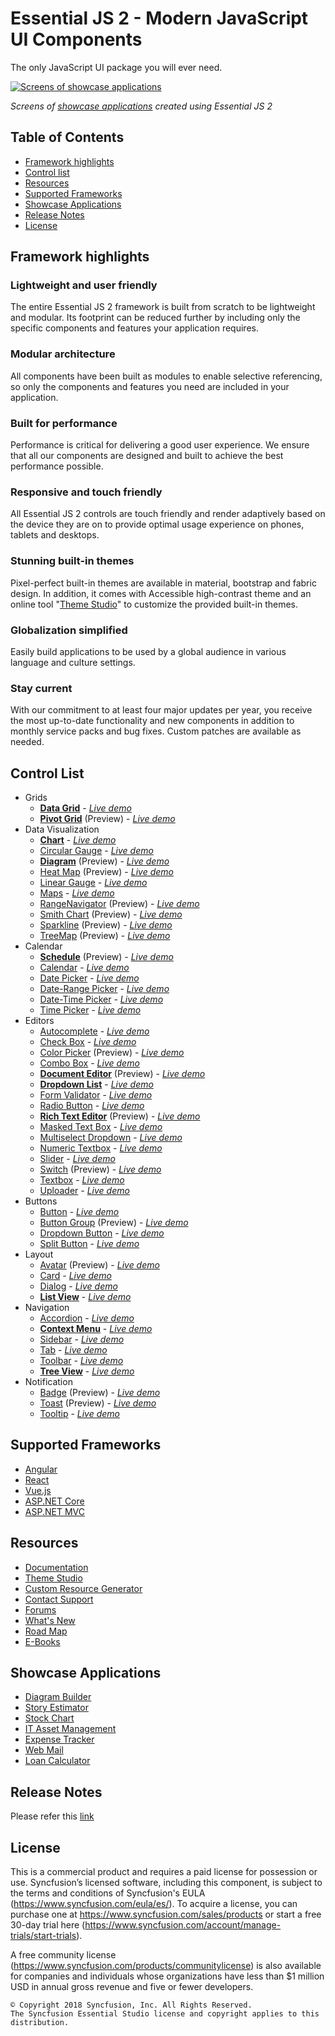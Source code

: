 # Essential JS 2 - Modern JavaScript UI Components 
The only JavaScript UI package you will ever need.

[![Screens of showcase applications](https://ej2.syncfusion.com/products/ej2-banner.gif)](https://syncfusion.com/products/javascript/)

*Screens of [showcase applications](#showcase-applications) created using Essential JS 2*

## Table of Contents
* [Framework highlights](#framework-highlights)
* [Control list](#control-list)
* [Resources](#resources)
* [Supported Frameworks](#supported-frameworks)
* [Showcase Applications](#showcase-applications)
* [Release Notes](#release-notes)
* [License](#license)

## Framework highlights

### Lightweight and user friendly
The entire Essential JS 2 framework is built from scratch to be lightweight and modular. Its footprint can be reduced further by including only the specific components and features your application requires.

### Modular architecture
All components have been built as modules to enable selective referencing, so only the components and features you need are included in your application.

### Built for performance
Performance is critical for delivering a good user experience. We ensure that all our components are designed and built to achieve the best performance possible.

### Responsive and touch friendly
All Essential JS 2 controls are touch friendly and render adaptively based on the device they are on to provide optimal usage experience on phones, tablets and desktops.

### Stunning built-in themes
Pixel-perfect built-in themes are available in material, bootstrap and fabric design. In addition, it comes with Accessible high-contrast theme and an online tool "[Theme Studio](https://ej2.syncfusion.com/themestudio/)" to customize the provided built-in themes.

### Globalization simplified
Easily build applications to be used by a global audience in various language and culture settings.

### Stay current
With our commitment to at least four major updates per year, you receive the most up-to-date functionality and new components in addition to monthly service packs and bug fixes. Custom patches are available as needed.


## Control List
* Grids
    * [**Data Grid**](https://syncfusion.com/products/javascript/data-grid) - [*Live demo*](https://ej2.syncfusion.com/demos#/material/grid/gridoverview.html)
    * [**Pivot Grid**](https://www.syncfusion.com/products/javascript/pivot-grid) (Preview) - [*Live demo*](https://ej2.syncfusion.com/demos#/material/pivotview/default.html) 
* Data Visualization
    * [**Chart**](https://www.syncfusion.com/products/javascript/chart) - [*Live demo*](https://ej2.syncfusion.com/demos#/material/chart/line.html)
    * [Circular Gauge](https://www.syncfusion.com/products/javascript/circulargauge) - [*Live demo*](https://ej2.syncfusion.com/demos#/material/circulargauge/default.html)
    * [**Diagram**](https://www.syncfusion.com/products/javascript/diagram) (Preview) - [*Live demo*](https://ej2.syncfusion.com/demos#/material/diagram/default-functionalities.html)
    * [Heat Map](https://www.syncfusion.com/products/javascript/heatmap) (Preview) - [*Live demo*](https://ej2.syncfusion.com/demos#/material/heatmap/default.html)
    * [Linear Gauge](https://www.syncfusion.com/products/javascript/lineargauge) - [*Live demo*](https://ej2.syncfusion.com/demos#/material/lineargauge/default.html)
    * [Maps](https://www.syncfusion.com/products/javascript/maps) - [*Live demo*](https://ej2.syncfusion.com/demos#/material/maps/default.html)
    * [RangeNavigator](https://www.syncfusion.com/products/javascript/rangenavigator) (Preview) - [*Live demo*](https://ej2.syncfusion.com/demos#/material/rangenavigator/default.html)
    * [Smith Chart](https://www.syncfusion.com/products/javascript/smithchart) (Preview) - [*Live demo*](https://ej2.syncfusion.com/demos#/material/smithchart/default.html)
    * [Sparkline](https://www.syncfusion.com/products/javascript/sparkline) (Preview) - [*Live demo*](https://ej2.syncfusion.com/demos#/material/sparkline/default.html)
    * [TreeMap](https://www.syncfusion.com/products/javascript/treemap) (Preview) - [*Live demo*](https://ej2.syncfusion.com/demos#/material/treemap/default.html)
* Calendar
    * [**Schedule**](https://www.syncfusion.com/products/javascript/schedule) (Preview) - [*Live demo*](https://ej2.syncfusion.com/demos#/material/schedule/default.html)
    * [Calendar](https://www.syncfusion.com/products/javascript/calendar) - [*Live demo*](https://ej2.syncfusion.com/demos#/material/calendar/default.html)
    * [Date Picker](https://www.syncfusion.com/products/javascript/datepicker) - [*Live demo*](https://ej2.syncfusion.com/demos#/material/datepicker/default.html)
    * [Date-Range Picker](https://www.syncfusion.com/products/javascript/daterangepicker) - [*Live demo*](https://ej2.syncfusion.com/demos#/material/daterangepicker/default.html)
    * [Date-Time Picker](https://www.syncfusion.com/products/javascript/datetimepicker) - [*Live demo*](https://ej2.syncfusion.com/demos#/material/datetimepicker/default.html)
    * [Time Picker](https://www.syncfusion.com/products/javascript/timepicker) - [*Live demo*](https://ej2.syncfusion.com/demos#/material/timepicker/default.html)
* Editors
    * [Autocomplete](https://www.syncfusion.com/products/javascript/autocomplete) - [*Live demo*](https://ej2.syncfusion.com/demos#/material/autocomplete/default.html)
    * [Check Box](https://www.syncfusion.com/products/javascript/checkbox) - [*Live demo*](https://ej2.syncfusion.com/demos#/material/button/check-box.html)
    * [Color Picker](https://www.syncfusion.com/products/javascript/color-picker) (Preview) - [*Live demo*](https://ej2.syncfusion.com/demos#/material/colorpicker/default.html)
    * [Combo Box](https://www.syncfusion.com/products/javascript/combobox) - [*Live demo*](https://ej2.syncfusion.com/demos#/material/combobox/default.html)
    * [**Document Editor**](https://www.syncfusion.com/products/javascript/document-editor) (Preview) - [*Live demo*](https://ej2.syncfusion.com/demos#/material/documenteditor/default.html)
    * [**Dropdown List**](https://www.syncfusion.com/products/javascript/dropdownlist) - [*Live demo*](https://ej2.syncfusion.com/demos#/material/dropdownlist/default.html)
    * [Form Validator](https://www.syncfusion.com/products/javascript/form-validator) - [*Live demo*](https://ej2.syncfusion.com/demos#/material/form-validator/default.html)
    * [Radio Button](https://www.syncfusion.com/products/javascript/radio-button) - [*Live demo*](https://ej2.syncfusion.com/demos#/material/button/radio-button.html)
    * [**Rich Text Editor**](https://www.syncfusion.com/products/javascript/rich-text-editor) (Preview) - [*Live demo*](https://ej2.syncfusion.com/demos#/material/rte/rich-text-editor-tools.htmll)
    * [Masked Text Box](https://www.syncfusion.com/products/javascript/maskedtextbox) - [*Live demo*](https://ej2.syncfusion.com/demos#/material/maskedtextbox/default.html)
    * [Multiselect Dropdown](https://www.syncfusion.com/products/javascript/multiselect) - [*Live demo*](https://ej2.syncfusion.com/demos#/material/multiselect/default.html)
    * [Numeric Textbox](https://www.syncfusion.com/products/javascript/numerictextbox) - [*Live demo*](https://ej2.syncfusion.com/demos#/material/numerictextbox/default.html)
    * [Slider](https://www.syncfusion.com/products/javascript/slider) - [*Live demo*](https://ej2.syncfusion.com/demos#/material/slider/default.html)
    * [Switch](https://www.syncfusion.com/products/javascript/switch) (Preview) - [*Live demo*](https://ej2.syncfusion.com/demos#/material/button/switch.html)
    * [Textbox](https://www.syncfusion.com/products/javascript/text-box) - [*Live demo*](https://ej2.syncfusion.com/demos#/material/textbox/default.html)
    * [Uploader](https://www.syncfusion.com/products/javascript/uploader) - [*Live demo*](https://ej2.syncfusion.com/demos#/material/uploader/default.html)
* Buttons
    * [Button](https://www.syncfusion.com/products/javascript/button) - [*Live demo*](https://ej2.syncfusion.com/demos#/material/button/default.html)
    * [Button Group](https://www.syncfusion.com/products/javascript/button-group) (Preview) - [*Live demo*](https://ej2.syncfusion.com/demos#/material/button/button-group.html)
    * [Dropdown Button](https://www.syncfusion.com/products/javascript/dropdown-button) - [*Live demo*](https://ej2.syncfusion.com/demos#/material/button/drop-down-button.html)
    * [Split Button](https://www.syncfusion.com/products/javascript/split-button) - [*Live demo*](https://ej2.syncfusion.com/demos#/material/button/split-button.html)
* Layout
    * [Avatar](https://www.syncfusion.com/products/javascript/avatar) (Preview) - [*Live demo*](https://ej2.syncfusion.com/demos#/material/avatar/default.html)
    * [Card](https://www.syncfusion.com/products/javascript/card) - [*Live demo*](https://ej2.syncfusion.com/demos#/material/card/basic.html)
    * [Dialog](https://www.syncfusion.com/products/javascript/dialog) - [*Live demo*](https://ej2.syncfusion.com/demos#/material/dialog/default.html)
    * [**List View**](https://www.syncfusion.com/products/javascript/listview) - [*Live demo*](https://ej2.syncfusion.com/demos#/material/listview/default.html)
* Navigation
    * [Accordion](https://www.syncfusion.com/products/javascript/accordion) - [*Live demo*](https://ej2.syncfusion.com/demos#/material/accordion/default.html)
    * [**Context Menu**](https://www.syncfusion.com/products/javascript/context-menu) - [*Live demo*](https://ej2.syncfusion.com/demos#/material/context-menu/context-menu.html)
    * [Sidebar](https://www.syncfusion.com/products/javascript/sidebar) - [*Live demo*](https://ej2.syncfusion.com/demos#/material/sidebar/default)
    * [Tab](https://www.syncfusion.com/products/javascript/tab) - [*Live demo*](https://ej2.syncfusion.com/demos#/material/tab/default.html)
    * [Toolbar](https://www.syncfusion.com/products/javascript/toolbar) - [*Live demo*](https://ej2.syncfusion.com/demos#/material/toolbar/default.html)
    * [**Tree View**](https://www.syncfusion.com/products/javascript/tree-view) - [*Live demo*](https://ej2.syncfusion.com/demos#/material/treeview/default.html)
* Notification
    * [Badge](https://www.syncfusion.com/products/javascript/badge) (Preview) - [*Live demo*](https://ej2.syncfusion.com/demos#/material/badge/default.html)
    * [Toast](https://www.syncfusion.com/products/javascript/toast) (Preview) - [*Live demo*](https://ej2.syncfusion.com/demos#/material/toast/default.html)
    * [Tooltip](https://www.syncfusion.com/products/javascript/tooltip) - [*Live demo*](https://ej2.syncfusion.com/demos#/material/tooltip/default.html)

## Supported Frameworks
* [Angular](https://www.syncfusion.com/products/angular)
* [React](https://www.syncfusion.com/products/react)
* [Vue.js](https://www.syncfusion.com/products/vue)
* [ASP.NET Core](https://www.syncfusion.com/products/aspnetcore)
* [ASP.NET MVC](https://www.syncfusion.com/products/aspnetmvc)

## Resources
* [Documentation](https://ej2.syncfusion.com/documentation/?lang=typescript)
* [Theme Studio](https://ej2.syncfusion.com/themestudio/)
* [Custom Resource Generator](https://crg.syncfusion.com/)
* [Contact Support](https://www.syncfusion.com/support/directtrac/incidents/newincident)
* [Forums](https://www.syncfusion.com/forums/essential-js2)
* [What's New](https://www.syncfusion.com/products/whatsnew/essential-js2)
* [Road Map](https://www.syncfusion.com/products/roadmap/essential-js2)
* [E-Books](https://www.syncfusion.com/ebooks?tag=javascript)

## Showcase Applications
* [Diagram Builder](https://ej2.syncfusion.com/showcase/angular/diagrambuilder/)
* [Story Estimator](https://aspdotnetcore.syncfusion.com/showcase/aspnetcore/story-estimator/)
* [Stock Chart](https://ej2.syncfusion.com/showcase/angular/stockchart)
* [IT Asset Management](https://ej2.syncfusion.com/showcase/vue/assetmanagement/)
* [Expense Tracker](https://ej2.syncfusion.com/showcase/typescript/expensetracker/)
* [Web Mail](https://ej2.syncfusion.com/showcase/typescript/webmail/)
* [Loan Calculator](https://ej2.syncfusion.com/showcase/typescript/loancalculator/)


## Release Notes
Please refer this [link](https://ej2.syncfusion.com/documentation/release-notes/?lang=typescript)

## License
This is a commercial product and requires a paid license for possession or use. Syncfusion’s licensed software, including this component, is subject to the terms and conditions of Syncfusion's EULA (https://www.syncfusion.com/eula/es/). To acquire a license, you can purchase one at https://www.syncfusion.com/sales/products or start a free 30-day trial here (https://www.syncfusion.com/account/manage-trials/start-trials).

A free community license (https://www.syncfusion.com/products/communitylicense) is also available for companies and individuals whose organizations have less than $1 million USD in annual gross revenue and five or fewer developers.


    © Copyright 2018 Syncfusion, Inc. All Rights Reserved. 
    The Syncfusion Essential Studio license and copyright applies to this distribution.
